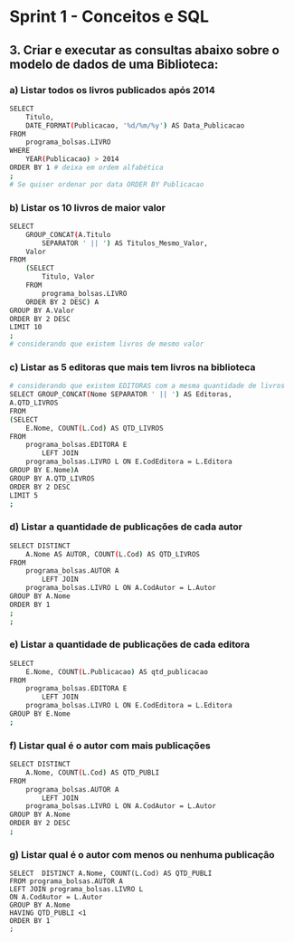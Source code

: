 # Sprint 1 - Conceitos e SQL

## 3. Criar e executar as consultas abaixo sobre o modelo de dados de uma Biblioteca:

### a) Listar todos os livros publicados após 2014
```sh
SELECT 
    Titulo,
    DATE_FORMAT(Publicacao, '%d/%m/%y') AS Data_Publicacao
FROM
    programa_bolsas.LIVRO
WHERE
    YEAR(Publicacao) > 2014
ORDER BY 1 # deixa em ordem alfabética 
;
# Se quiser ordenar por data ORDER BY Publicacao
```
### b) Listar os 10 livros de maior valor
```sh
SELECT 
    GROUP_CONCAT(A.Titulo
        SEPARATOR ' || ') AS Titulos_Mesmo_Valor,
    Valor
FROM
    (SELECT 
        Titulo, Valor
    FROM
        programa_bolsas.LIVRO
    ORDER BY 2 DESC) A
GROUP BY A.Valor
ORDER BY 2 DESC
LIMIT 10
;
# considerando que existem livros de mesmo valor 

```
### c) Listar as 5 editoras que mais tem livros na biblioteca
```sh
# considerando que existem EDITORAS com a mesma quantidade de livros
SELECT GROUP_CONCAT(Nome SEPARATOR ' || ') AS Editoras,
A.QTD_LIVROS
FROM 
(SELECT 
    E.Nome, COUNT(L.Cod) AS QTD_LIVROS
FROM
    programa_bolsas.EDITORA E
        LEFT JOIN
    programa_bolsas.LIVRO L ON E.CodEditora = L.Editora
GROUP BY E.Nome)A 
GROUP BY A.QTD_LIVROS
ORDER BY 2 DESC
LIMIT 5
;
```
### d) Listar a quantidade de publicações de cada autor
```sh
SELECT DISTINCT
    A.Nome AS AUTOR, COUNT(L.Cod) AS QTD_LIVROS
FROM
    programa_bolsas.AUTOR A
        LEFT JOIN
    programa_bolsas.LIVRO L ON A.CodAutor = L.Autor
GROUP BY A.Nome
ORDER BY 1
;
;
```
### e) Listar a quantidade de publicações de cada editora
```sh
SELECT 
    E.Nome, COUNT(L.Publicacao) AS qtd_publicacao
FROM
    programa_bolsas.EDITORA E
        LEFT JOIN
    programa_bolsas.LIVRO L ON E.CodEditora = L.Editora
GROUP BY E.Nome
;
```
### f) Listar qual é o autor com mais publicações
```sh
SELECT DISTINCT
    A.Nome, COUNT(L.Cod) AS QTD_PUBLI
FROM
    programa_bolsas.AUTOR A
        LEFT JOIN
    programa_bolsas.LIVRO L ON A.CodAutor = L.Autor
GROUP BY A.Nome
ORDER BY 2 DESC
;
```
### g) Listar qual é o autor com menos ou nenhuma publicação
```
SELECT  DISTINCT A.Nome, COUNT(L.Cod) AS QTD_PUBLI 
FROM programa_bolsas.AUTOR A
LEFT JOIN programa_bolsas.LIVRO L
ON A.CodAutor = L.Autor 
GROUP BY A.Nome 
HAVING QTD_PUBLI <1
ORDER BY 1 
;
```
